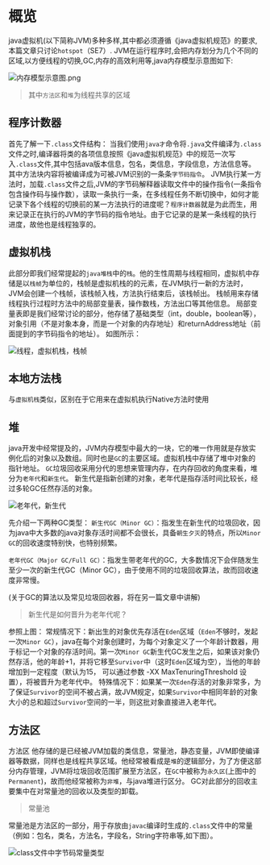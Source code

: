 # 概览
java虚拟机(以下简称JVM)多种多样,其中都必须遵循《java虚拟机规范》的要求,本篇文章只讨论```hotspot```（SE7）.
JVM在运行程序时,会把内存划分为几个不同的区域,以方便线程的切换,GC,内存的高效利用等,java内存模型示意图如下:

![内存模型示意图.png](http://upload-images.jianshu.io/upload_images/1583231-2baf95bd2f9e03ca.png?imageMogr2/auto-orient/strip%7CimageView2/2/w/500)
>其中```方法区```和```堆```为线程共享的区域

## 程序计数器
首先了解一下```.class```文件结构：
当我们使用```java才```命令将```.java```文件编译为```.class```文件之时,编译器将类的各项信息按照《java虚拟机规范》中的规范一次写入```.class```文件,其中包括ava版本信息，包名，类信息，字段信息，方法信息等。其中方法块内容将被编译成为可被JVM识别的一条条```字节码指令```。
JVM执行某一方法时，加载```.class```文件之后,JVM的字节码解释器读取文件中的操作指令(一条指令包含操作码与操作数），读取一条执行一条，在多线程任务不断切换中，如何才能记录下各个线程的切换前的某一方法执行的进度呢？```程序计数器```就是为此而生，用来记录正在执行的JVM的字节码的指令地址。由于它记录的是某一条线程的执行进度，故他也是线程独享的。

## 虚拟机栈
此部分即我们经常提起的```java堆栈```中的```栈```。他的生性周期与线程相同，虚拟机中存储是以```栈帧```为单位的，栈帧是虚拟机栈的的元素，在JVM执行一新的方法时，JVM会创建一个栈帧，该栈帧入栈，方法执行结束后，该栈帧出。
栈帧用来存储线程执行过程时方法中的局部变量表，操作数栈，方法出口等其他信息。
局部变量表即是我们经常讨论的部分，他存储了基础类型（int，double，boolean等），对象引用（不是对象本身，而是一个对象的内存地址）和returnAddress地址（前面提到的字节码指令的地址）。
如图所示：

![线程，虚拟机栈，栈帧](http://upload-images.jianshu.io/upload_images/1583231-8b0bafd93dde0ea6.png?imageMogr2/auto-orient/strip%7CimageView2/2/w/500)

## 本地方法栈
与```虚拟机栈```类似，区别在于它用来在虚拟机执行Native方法时使用

## 堆
java开发中经常提及的，JVM内存模型中最大的一块，它的唯一作用就是存放实例化后的对象以及数组。同时也是```GC```的主要区域。虚拟机栈中存储了堆中对象的指针地址。
```GC```垃圾回收采用分代的思想来管理内存，在内存回收的角度来看，堆分为```老年代```和```新生代```。
新生代是指新创建的对象，老年代是指存活时间比较长，经过多轮GC任然存活的对象。

![老年代，新生代](http://upload-images.jianshu.io/upload_images/1583231-ded365aecf740b69.png?imageMogr2/auto-orient/strip%7CimageView2/2/w/800)

先介绍一下两种GC类型：
```新生代GC（Minor GC）```：指发生在新生代的垃圾回收，因为java中大多数的java对象存活时间都不会很长，具备```朝生夕灭```的特点，所以```Minor GC```的回收速度特别快，也特别频繁。

```老年代GC（Major GC/Full GC）```：指发生带老年代的GC，大多数情况下会伴随发生至少一次的新生代GC（Minor GC），由于使用不同的垃圾回收算法，故而回收速度非常慢。

(关于GC的算法以及常见垃圾回收器，将在另一篇文章中讲解)
>新生代是如何晋升为老年代呢？

参照上图：
常规情况下：新出生的对象优先存活在```Eden```区域（```Eden```不够时，发起一次```Minor GC```），java在每个对象创建时，为每个对象定义了一个年龄计数器，用于标记一个对象的存活时间。第一次```Minor GC```新生代GC发生之后，如果该对象仍然存活，他的年龄+1，并将它移至```Survivor```中（这时```Eden```区域为空），当他的年龄增加到一定程度（默认为15，   可以通过参数  -XX  MaxTenuringThreshold 设置），将被晋升为老年代中。
特殊情况下：如果某一次```Eden```存活的对象非常多，为了保证```Survivor```的空间不被占满，故JVM规定，如果```Survivor```中相同年龄的对象大小的总和超过```Survivor```空间的一半，则这批对象直接进入老年代。

## 方法区
方法区
他存储的是已经被JVM加载的类信息，常量池，静态变量，JVM即使编译器等数据，同样也是线程共享区域。他经常被看成是```堆```的逻辑部分，为了方便这部分内存管理，JVM将垃圾回收范围扩展至方法区，在```GC```中被称为```永久区```(上图中的```Permanent```)，故而他经常被称为```非堆```，与java堆进行区分。
GC对此部分的回收主要集中在对常量池的回收以及类型的卸载。
> 常量池

常量池是方法区的一部分，用于存放由```javac```编译时生成的```.class```文件中的常量（例如：包名，类名，方法名，字段名，String字符串等,如下图）。

![class文件中字节码常量类型](http://upload-images.jianshu.io/upload_images/1583231-3ce64ddf3c5778ca.png?imageMogr2/auto-orient/strip%7CimageView2/2/w/800)

